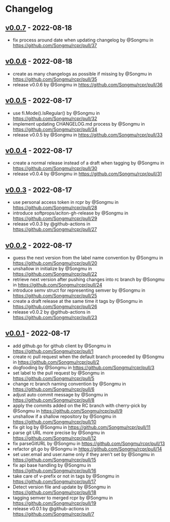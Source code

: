 # Changelog

## [v0.0.7](https://github.com/Songmu/rcpr/compare/v0.0.6...v0.0.7) - 2022-08-18
- fix process around date when updating changelog by @Songmu in https://github.com/Songmu/rcpr/pull/37

## [v0.0.6](https://github.com/Songmu/rcpr/compare/v0.0.5...v0.0.6) - 2022-08-18
- create as many changelogs as possible if missing by @Songmu in https://github.com/Songmu/rcpr/pull/35
- release v0.0.6 by @Songmu in https://github.com/Songmu/rcpr/pull/36

## [v0.0.5](https://github.com/Songmu/rcpr/compare/v0.0.4...v0.0.5) - 2022-08-17
- use fi.Mode().IsRegular() by @Songmu in https://github.com/Songmu/rcpr/pull/32
- implement updating CHANGELOG.md process by @Songmu in https://github.com/Songmu/rcpr/pull/34
- release v0.0.5 by @Songmu in https://github.com/Songmu/rcpr/pull/33

## [v0.0.4](https://github.com/Songmu/rcpr/compare/v0.0.3...v0.0.4) - 2022-08-17
- create a normal release instead of a draft when tagging by @Songmu in https://github.com/Songmu/rcpr/pull/30
- release v0.0.4 by @Songmu in https://github.com/Songmu/rcpr/pull/31

## [v0.0.3](https://github.com/Songmu/rcpr/compare/v0.0.2...v0.0.3) - 2022-08-17
- use personal access token in rcpr by @Songmu in https://github.com/Songmu/rcpr/pull/28
- introduce softprops/aciton-gh-release by @Songmu in https://github.com/Songmu/rcpr/pull/29
- release v0.0.3 by @github-actions in https://github.com/Songmu/rcpr/pull/27

## [v0.0.2](https://github.com/Songmu/rcpr/compare/v0.0.1...v0.0.2) - 2022-08-17
- guess the next version from the label name convention by @Songmu in https://github.com/Songmu/rcpr/pull/20
- unshallow in initialize by @Songmu in https://github.com/Songmu/rcpr/pull/22
- retrieve next version after pushing changes into rc branch by @Songmu in https://github.com/Songmu/rcpr/pull/24
- introduce semv struct for representing semver by @Songmu in https://github.com/Songmu/rcpr/pull/25
- create a draft release at the same time it tags by @Songmu in https://github.com/Songmu/rcpr/pull/26
- release v0.0.2 by @github-actions in https://github.com/Songmu/rcpr/pull/23

## [v0.0.1](https://github.com/Songmu/rcpr/commits/v0.0.1) - 2022-08-17
- add github.go for github client by @Songmu in https://github.com/Songmu/rcpr/pull/1
- create rc pull request when the default branch proceeded by @Songmu in https://github.com/Songmu/rcpr/pull/2
- dogfooding by @Songmu in https://github.com/Songmu/rcpr/pull/3
- set label to the pull request by @Songmu in https://github.com/Songmu/rcpr/pull/5
- change rc branch naming convention by @Songmu in https://github.com/Songmu/rcpr/pull/6
- adjust auto commit message by @Songmu in https://github.com/Songmu/rcpr/pull/8
- apply the commits added on the RC branch with cherry-pick by @Songmu in https://github.com/Songmu/rcpr/pull/9
- unshallow if a shallow repository by @Songmu in https://github.com/Songmu/rcpr/pull/10
- fix git log by @Songmu in https://github.com/Songmu/rcpr/pull/11
- parse git URL more precise by @Songmu in https://github.com/Songmu/rcpr/pull/12
- fix parseGitURL by @Songmu in https://github.com/Songmu/rcpr/pull/13
- refactor git.go by @Songmu in https://github.com/Songmu/rcpr/pull/14
- set user.email and user.name only if they aren't set by @Songmu in https://github.com/Songmu/rcpr/pull/15
- fix api base handling by @Songmu in https://github.com/Songmu/rcpr/pull/16
- take care of v-prefix or not in tags by @Songmu in https://github.com/Songmu/rcpr/pull/17
- Detect version file and update by @Songmu in https://github.com/Songmu/rcpr/pull/18
- tagging semver to merged rcpr by @Songmu in https://github.com/Songmu/rcpr/pull/19
- release v0.0.1 by @github-actions in https://github.com/Songmu/rcpr/pull/7
